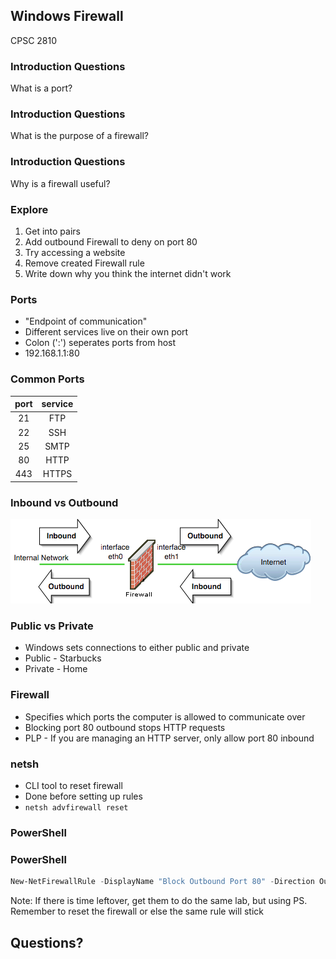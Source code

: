 ## Windows Firewall

CPSC 2810



### Introduction Questions

What is a port?



### Introduction Questions

What is the purpose of a firewall?



### Introduction Questions

Why is a firewall useful?



### Explore

1. Get into pairs
2. Add outbound Firewall to deny on port 80
3. Try accessing a website
4. Remove created Firewall rule
5. Write down why you think the internet didn't work



### Ports

* "Endpoint of communication"
* Different services live on their own port
* Colon (':') seperates ports from host
* 192.168.1.1:80



### Common Ports

|port| service|
|:--:|:------:|
| 21 | FTP    |
| 22 | SSH    |
| 25 | SMTP   |
| 80 | HTTP   |
| 443| HTTPS  |



### Inbound vs Outbound

![directions](directions.png)



### Public vs Private

* Windows sets connections to either public and private
* Public - Starbucks
* Private - Home



### Firewall

* Specifies which ports the computer is allowed to communicate over
* Blocking port 80 outbound stops HTTP requests
* PLP - If you are managing an HTTP server, only allow port 80 inbound



### netsh

* CLI tool to reset firewall
* Done before setting up rules
* `netsh advfirewall reset`


### PowerShell



### PowerShell

```powershell
New-NetFirewallRule -DisplayName "Block Outbound Port 80" -Direction Outbound -LocalPort 80 -Protocol TCP -Action Block
```

Note:
If there is time leftover, get them to do the same lab, but using PS. Remember to reset the firewall or else the same rule will stick



## Questions?
